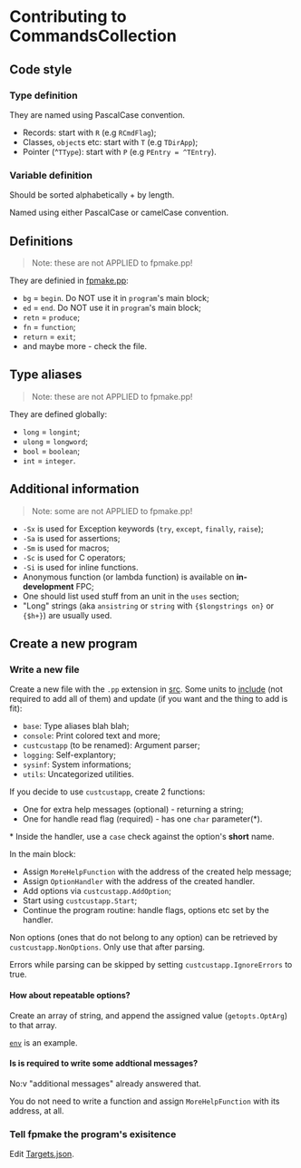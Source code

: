 # Contributing to CommandsCollection

## Code style

### Type definition

They are named using PascalCase convention.

* Records: start with `R` (e.g `RCmdFlag`);
* Classes, `object`s etc: start with `T` (e.g `TDirApp`);
* Pointer (^`TType`): start with `P` (e.g `PEntry = ^TEntry`).

### Variable definition

Should be sorted alphabetically + by length.

Named using either PascalCase or camelCase convention.

## Definitions

> Note: these are not APPLIED to fpmake.pp!

They are definied in [fpmake.pp](build-aux/fpmake.pp):

* `bg` = `begin`. Do NOT use it in `program`'s main block;
* `ed` = `end`. Do NOT use it in `program`'s main block;
* `retn` = `produce`;
* `fn` = `function`;
* `return` = `exit`;
* and maybe more - check the file.

## Type aliases

> Note: these are not APPLIED to fpmake.pp!

They are defined globally:

* `long` = `longint`;
* `ulong` = `longword`;
* `bool` = `boolean`;
* `int` = `integer`.

## Additional information

> Note: some are not APPLIED to fpmake.pp!

* `-Sx` is used for Exception keywords (`try`, `except`, `finally`, `raise`);
* `-Sa` is used for assertions;
* `-Sm` is used for macros;
* `-Sc` is used for C operators;
* `-Si` is used for inline functions.
* Anonymous function (or lambda function) is available on **in-development** FPC;
* One should list used stuff from an unit in the `uses` section;
* "Long" strings (aka `ansistring` or `string` with `{$longstrings on}` or `{$h+}`) are usually used.

## Create a new program

### Write a new file

Create a new file with the `.pp` extension in [src](src). Some units to [include](include) (not required to add all of them) and update (if you want and the thing to add is fit):

* `base`: Type aliases blah blah;
* `console`: Print colored text and more;
* `custcustapp` (to be renamed): Argument parser;
* `logging`: Self-explantory;
* `sysinf`: System informations;
* `utils`: Uncategorized utilities.

If you decide to use `custcustapp`, create 2 functions:

* One for extra help messages (optional) - returning a string;
* One for handle read flag (required) - has one `char` parameter(\*).

\* Inside the handler, use a `case` check against the option's **short** name.

In the main block:

* Assign `MoreHelpFunction` with the address of the created help message;
* Assign `OptionHandler` with the address of the created handler.
* Add options via `custcustapp.AddOption`;
* Start using `custcustapp.Start`;
* Continue the program routine: handle flags, options etc set by the handler.

Non options (ones that do not belong to any option) can be retrieved by `custcustapp.NonOptions`.
Only use that after parsing.

Errors while parsing can be skipped by setting `custcustapp.IgnoreErrors` to true.

#### How about repeatable options?

Create an array of string, and append the assigned value (`getopts.OptArg`) to that array.

[`env`](src/env.pp) is an example.

#### Is is required to write some addtional messages?

No:v "additional messages" already answered that.

You do not need to write a function and assign `MoreHelpFunction` with its address, at all.

### Tell fpmake the program's exisitence

Edit [Targets.json](build-aux/Targets.json).

